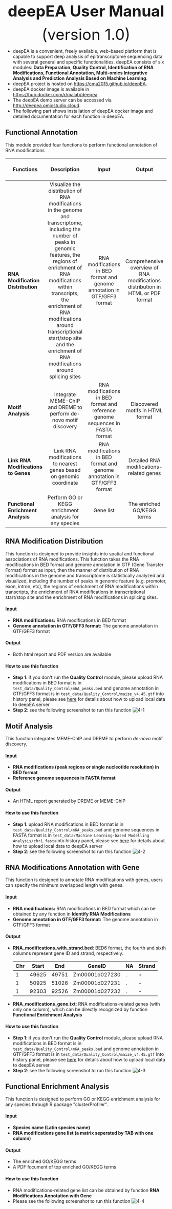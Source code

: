 <div align='center' >
<p><font size='70'><strong>deepEA User Manual</strong></font></p>
<font size='100'>(version 1.0)</font>
</div>

- deepEA is a convenient, freely available, web-based platform that is capable to support deep analysis of epitranscriptome sequencing data with several general and specific functionalities. deepEA consists of six modules: **Data Preparation, Quality Control, Identification of RNA Modifications, Functional Annotation, Multi-omics Integrative Analysis and Prediction Analysis Based on Machine Learning**. 
- deepEA project is hosted on https://cma2015.github.io/deepEA. 
- deepEA docker image is available in https://hub.docker.com/r/malab/deepea.
- The deepEA demo server can be accessed via http://deepea.omicstudio.cloud.
- The following part shows installation of deepEA docker image and detailed documentation for each function in deepEA.

## Functional Annotation

This module provided four functions to perform functional annotation of RNA modifications

| **Functions**                       |                       **Description**                        |                          **Input**                           |                          **Output**                          | Time  (test data) |                        **Reference**                         |
| ----------------------------------- | :----------------------------------------------------------: | :----------------------------------------------------------: | :----------------------------------------------------------: | ----------------- | :----------------------------------------------------------: |
| **RNA Modification Distribution**   | Visualize the distribution of RNA modifications in the genome and transcriptome, including the number of peaks in genomic features, the regions of enrichment of RNA modifications within transcripts, the enrichment of RNA modifications around transcriptional start/stop site and the enrichment of RNA modifications around splicing sites | RNA modifications in BED format and genome annotation in GTF/GFF3 format | Comprehensive overview of RNA modifications distribution in HTML or PDF format | ～1 min           |                       In-house scripts                       |
| **Motif Analysis**                  | Integrate MEME-ChIP and DREME to perform de-novo motif discovery | RNA modifications in BED format and reference genome sequences in FASTA format |               Discovered motifs in HTML format               | ~4s               | <a href="https://academic.oup.com/bioinformatics/article/27/12/1653/257754" target="_blank">Timothy <I>et al</I>., 2011, Bioinformatics</a>,<a href="https://academic.oup.com/bioinformatics/article/27/12/1696/255896" target="_blank">Philip <I>et al</I>., 2011, Bioinformatics</a>,<a href="https://doi.org/10.1016/j.molcel.2010.05.004" target="_blank">Heinz <I>et al</I>., 2010, Molecular Cell</a> |
| **Link RNA Modifications to Genes** | Link RNA modifications to nearest genes based on genomic coordinate | RNA modifications in BED format and genome annotation in GTF/GFF3 format |           Detailed RNA modifications-related genes           | ~5s               |                       In-house scripts                       |
| **Functional Enrichment Analysis**  |    Perform GO or KEGG enrichment analysis for any species    |                          Gene list                           |                  The enriched GO/KEGG terms                  | ~6 mins           | <a href="https://doi.org/10.1089/omi.2011.0118" target="_blank">Yu <I>et al</I>., 2012, OMICS</a> |

## **RNA Modification Distribution**

This function is designed to provide insights into spatial and functional associations of RNA modifications. This function takes the RNA modifications in BED format and genome annotation in GTF (Gene Transfer Format) format as input, then the manner of distribution of RNA modifications in the genome and transcriptome is statistically analyzed and visualized, including the number of peaks in genomic feature (e.g. promoter, exon, intron, etc), the regions of enrichment of RNA modifications within transcripts, the enrichment of RNA modifications in transcriptional start/stop site and the enrichment of RNA modifications in splicing sites.

#### Input

- **RNA modifications:** RNA modifications in BED format
- **Genome annotation in GTF/GFF3 format:** The genome annotation in GTF/GFF3 format

#### Output

- Both html report and PDF version are available

#### How to use this function

- **Step 1**: if you don't run the **Quality Control** module, please upload RNA modifications in BED format is in `test_data/Quality_Control/m6A_peaks.bed` and genome annotation in GTF/GFF3 format is in `test_data/Quality_Control/maize_v4.45.gtf` into history panel, please see <a href="https://www.youtube.com/watch?v=vDd9yQHiYYQ" target="_blank">here</a> for details about how to upload local data to deepEA server
- **Step 2**: see the following screenshot to run this function
	![4-1](../assets/img/4-1.png)

## Motif Analysis

This function integrates MEME-ChIP and DREME to perform *de-novo* motif discovery.

#### Input

- **RNA modifications (peak regions or single nucleotide resolution) in BED format**
- **Reference genome sequences in FASTA format**

#### Output

- An HTML report generated by DREME or MEME-ChIP

#### How to use this function

- **Step 1**: upload RNA modifications in BED format is in `test_data/Quality_Control/m6A_peaks.bed` and genome sequences in FASTA format is in `test_data/Machine Learning-based Modelling Analysis/chr1.fasta`into history panel, please see <a href="https://www.youtube.com/watch?v=vDd9yQHiYYQ" target="_blank">here</a> for details about how to upload local data to deepEA server
- **Step 2**: see the following screenshot to run this function
  ![4-2](../assets/img/4-2.png)


## **RNA Modifications Annotation with Gene**
This function is designed to annotate RNA modifications with genes, users can specify the minimum overlapped length with genes.

#### Input
- **RNA modifications:** RNA modifications in BED format which can be obtained by any function in **Identify RNA Modifications**
- **Genome annotation in GTF/GFF3 format:** The genome annotation in GTF/GFF3 format

#### Output

- **RNA_modifications_with_strand.bed**: BED6 format, the fourth and sixth columns represent gene ID and strand, respectively.

  | Chr  | Start | End   | GeneID         | NA   | Strand |
  | ---- | ----- | ----- | -------------- | ---- | ------ |
  | 1    | 49625 | 49751 | Zm00001d027230 | .    | +      |
  | 1    | 50925 | 51026 | Zm00001d027231 | .    | -      |
  | 1    | 92303 | 92526 | Zm00001d027232 | .    | -      |

- **RNA_modifications_gene.txt**: RNA modifications-related genes (with only one column), which can be directly recognized by function **Functional Enrichment Analysis**

#### How to use this function

- **Step 1**: if you don't run the **Quality Control** module, please upload RNA modifications in BED format is in `test_data/Quality_Control/m6A_peaks.bed` and genome annotation in GTF/GFF3 format is in `test_data/Quality_Control/maize_v4.45.gtf` into history panel, please see <a href="https://www.youtube.com/watch?v=vDd9yQHiYYQ" target="_blank">here</a> for details about how to upload local data to deepEA server
- **Step 2**: see the following screenshot to run this function
  ![4-3](../assets/img/4-3.png)

## Functional Enrichment Analysis

This function is designed to perform GO or KEGG enrichment analysis for any species through R package "clusterProfiler".

#### Input

- **Species name (Latin species name)**
- **RNA modifications gene list (a matrix seperated by TAB with one column)**

#### Output

- The enriched GO/KEGG terms
- A PDF focument of top enriched GO/KEGG terms

#### How to use this function

- RNA modifications-related gene list can be obtained by function **RNA Modifications Annotation with Gene**
- Please see the following screenshot to run this function
	![4-4](../assets/img/4_4.png)

